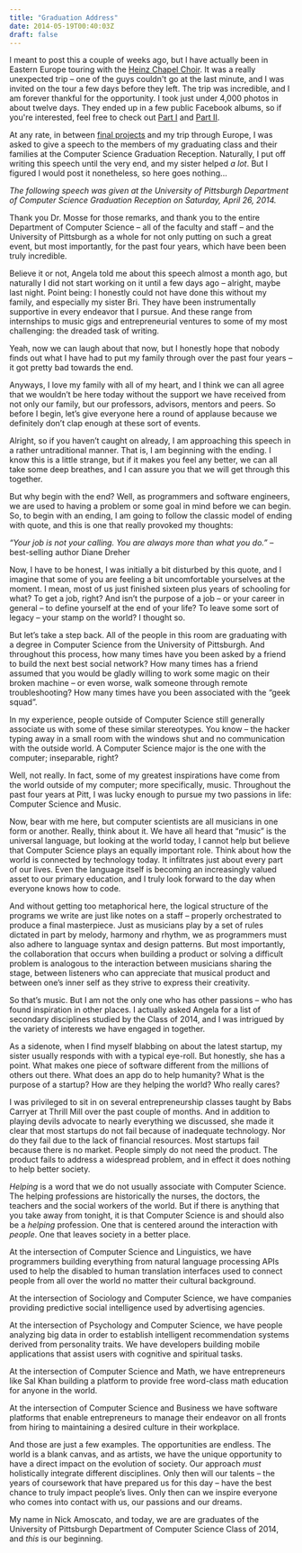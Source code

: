 ```yaml
---
title: "Graduation Address"
date: 2014-05-19T00:40:03Z
draft: false
---
```


I meant to post this a couple of weeks ago, but I have actually been in Eastern Europe touring with the [Heinz Chapel Choir](http://www.pitt.edu/~heinzcc/). It was a really unexpected trip – one of the guys couldn't go at the last minute, and I was invited on the tour a few days before they left. The trip was incredible, and I am forever thankful for the opportunity. I took just under 4,000 photos in about twelve days. They ended up in a few public Facebook albums, so if you're interested, feel free to check out [Part I](https://www.facebook.com/media/set/?set=a.10152142611598333.1073741827.616778332&type=1&l=742d7e3f7b) and [Part II](https://www.facebook.com/media/set/?set=a.10152143553343333.1073741828.616778332&type=1&l=64712371ff).

At any rate, in between [final projects](https://github.com/CorySavit/MovieNight) and my trip through Europe, I was asked to give a speech to the members of my graduating class and their families at the Computer Science Graduation Reception. Naturally, I put off writing this speech until the very end, and my sister helped _a lot_. But I figured I would post it nonetheless, so here goes nothing...

_The following speech was given at the University of Pittsburgh Department of Computer Science Graduation Reception on Saturday, April 26, 2014._

Thank you Dr. Mosse for those remarks, and thank you to the entire Department of Computer Science – all of the faculty and staff – and the University of Pittsburgh as a whole for not only putting on such a great event, but most importantly, for the past four years, which have been been truly incredible.

Believe it or not, Angela told me about this speech almost a month ago, but naturally I did not start working on it until a few days ago – alright, maybe last night. Point being: I honestly could not have done this without my family, and especially my sister Bri. They have been instrumentally supportive in every endeavor that I pursue. And these range from internships to music gigs and entrepreneurial ventures to some of my most challenging: the dreaded task of writing.

Yeah, now we can laugh about that now, but I honestly hope that nobody finds out what I have had to put my family through over the past four years – it got pretty bad towards the end.

Anyways, I love my family with all of my heart, and I think we can all agree that we wouldn’t be here today without the support we have received from not only our family, but our professors, advisors, mentors and peers. So before I begin, let’s give everyone here a round of applause because we definitely don’t clap enough at these sort of events.

Alright, so if you haven’t caught on already, I am approaching this speech in a rather untraditional manner. That is, I am beginning with the ending. I know this is a little strange, but if it makes you feel any better, we can all take some deep breathes, and I can assure you that we will get through this together.

But why begin with the end? Well, as programmers and software engineers, we are used to having a problem or some goal in mind before we can begin. So, to begin with an ending, I am going to follow the classic model of ending with quote, and this is one that really provoked my thoughts:

_“Your job is not your calling. You are always more than what you do.”_ – best-selling author Diane Dreher

Now, I have to be honest, I was initially a bit disturbed by this quote, and I imagine that some of you are feeling a bit uncomfortable yourselves at the moment. I mean, most of us just finished sixteen plus years of schooling for what? To get a job, right? And isn’t the purpose of a job – or your career in general – to define yourself at the end of your life? To leave some sort of legacy – your stamp on the world? I thought so.

But let’s take a step back. All of the people in this room are graduating with a degree in Computer Science from the University of Pittsburgh. And throughout this process, how many times have you been asked by a friend to build the next best social network? How many times has a friend assumed that you would be gladly willing to work some magic on their broken machine – or even worse, walk someone through remote troubleshooting? How many times have you been associated with the “geek squad”.

In my experience, people outside of Computer Science still generally associate us with some of these similar stereotypes. You know – the hacker typing away in a small room with the windows shut and no communication with the outside world. A Computer Science major is the one with the computer; inseparable, right?

Well, not really. In fact, some of my greatest inspirations have come from the world outside of my computer; more specifically, music. Throughout the past four years at Pitt, I was lucky enough to pursue my two passions in life: Computer Science and Music.

Now, bear with me here, but computer scientists are all musicians in one form or another. Really, think about it. We have all heard that “music” is the universal language, but looking at the world today, I cannot help but believe that Computer Science plays an equally important role. Think about how the world is connected by technology today. It infiltrates just about every part of our lives. Even the language itself is becoming an increasingly valued asset to our primary education, and I truly look forward to the day when everyone knows how to code.

And without getting too metaphorical here, the logical structure of the programs we write are just like notes on a staff – properly orchestrated to produce a final masterpiece. Just as musicians play by a set of rules dictated in part by melody, harmony and rhythm, we as programmers must also adhere to language syntax and design patterns. But most importantly, the collaboration that occurs when building a product or solving a difficult problem is analogous to the interaction between musicians sharing the stage, between listeners who can appreciate that musical product and between one’s inner self as they strive to express their creativity.

So that’s music. But I am not the only one who has other passions – who has found inspiration in other places. I actually asked Angela for a list of secondary disciplines studied by the Class of 2014, and I was intrigued by the variety of interests we have engaged in together.

As a sidenote, when I find myself blabbing on about the latest startup, my sister usually responds with with a typical eye-roll. But honestly, she has a point. What makes one piece of software different from the millions of others out there. What does an app do to help humanity? What is the purpose of a startup? How are they helping the world? Who really cares?

I was privileged to sit in on several entrepreneurship classes taught by Babs Carryer at Thrill Mill over the past couple of months. And in addition to playing devils advocate to nearly everything we discussed, she made it clear that most startups do not fail because of inadequate technology. Nor do they fail due to the lack of financial resources. Most startups fail because there is no market. People simply do not need the product. The product fails to address a widespread problem, and in effect it does nothing to help better society.

_Helping_ is a word that we do not usually associate with Computer Science. The helping professions are historically the nurses, the doctors, the teachers and the social workers of the world. But if there is anything that you take away from tonight, it is that Computer Science is and should also be a _helping_ profession. One that is centered around the interaction with _people_. One that leaves society in a better place.

At the intersection of Computer Science and Linguistics, we have programmers building everything from natural language processing APIs used to help the disabled to human translation interfaces used to connect people from all over the world no matter their cultural background.

At the intersection of Sociology and Computer Science, we have companies providing predictive social intelligence used by advertising agencies.

At the intersection of Psychology and Computer Science, we have people analyzing big data in order to establish intelligent recommendation systems derived from personality traits. We have developers building mobile applications that assist users with cognitive and spiritual tasks.

At the intersection of Computer Science and Math, we have entrepreneurs like Sal Khan building a platform to provide free word-class math education for anyone in the world.

At the intersection of Computer Science and Business we have software platforms that enable entrepreneurs to manage their endeavor on all fronts from hiring to maintaining a desired culture in their workplace.

And those are just a few examples. The opportunities are endless. The world is a blank canvas, and as artists, we have the unique opportunity to have a direct impact on the evolution of society. Our approach _must_ holistically integrate different disciplines. Only then will our talents – the years of coursework that have prepared us for this day – have the best chance to truly impact people’s lives. Only then can we inspire everyone who comes into contact with us, our passions and our dreams.


My name in Nick Amoscato, and today, we are are graduates of the University of Pittsburgh Department of Computer Science Class of 2014, and _this_ is our beginning.
